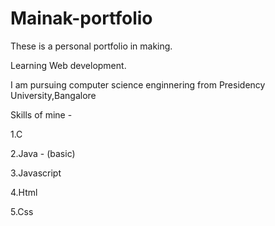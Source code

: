 # Mainak-portfolio

These is a personal portfolio in making.

Learning Web development.

I am pursuing computer science enginnering from Presidency University,Bangalore

Skills of mine -

1.C

2.Java - (basic)

3.Javascript

4.Html

5.Css
